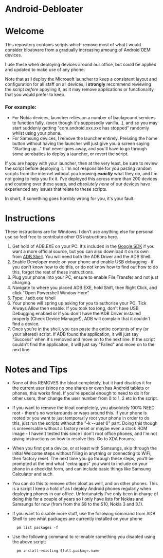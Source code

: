 # Android-Debloater

# Welcome
This repository contains scripts which remove most of what I would consider bloatware from a gradually increasing amoung of Android OEM devices.

I use these when deploying devices around our office, but could be applied and updated to make use of any phone.

Note that as I deploy the Microsoft launcher to keep a consistent layout and configuration for all staff on all devices, I **strongly** recommend reviewing the script *before* appyling it, as it may remove applications or functionality that you would prefer to keep.

### For example:
 - For Nokia devices, launcher relies on a number of background services to function fully, (even though it's supposedly vanilla...), and so you may start suddenly getting "com.android.xxx.xxx has stopped" randomly whilst using your phone.
 - For Samsung devices, I remove the launcher entirely. Pressing the home button without having the launcher will just give you a screen saying "Starting up..." that never goes away, and you'll have to go through some acrobatics to deploy a launcher, or revert the script. 

If you are happy with your launcher, then at the very least, be sure to review the script before deploying it. I'm not responsible for you pasting random scripts from the internet without you knowing ***exactly*** what they do, and I'm not going to help you fix it. I've deployed this across more than 200 devices and coutning over these years, and *absolutely none* of our devices have experienced any issues that relate to these scripts.

In short, if something goes horribly wrong for you, it's your fault.

# Instructions

These instructions are for Windows. I don't use anything else for personal use so feel free to contribute other OS instructions here. 

1. Get hold of ADB.EXE on your PC. It's included in the [Google SDK](https://developer.android.com/studio/command-line/adb) if you want a more official source, but you can also download it on its own from [ADB Shell](http://adbshell.com/downloads). You will need both the ADB Driver and the ADB Shell.
2. Enable Developer mode on your phone and enable USB debugging - if you don't know how to do this, or do not know how to find out how to do this, forget the rest of these instructions.
3. Plug your phone into your PC, ensure to enable File Transfer and not just charging.
4. Navigate to where you placed ADB.EXE, hold Shift, then Right Click, and click "Open Powershell Window Here"
5. Type: .\adb.exe /shell
6. Your phone will spring up asking for you to authorise your PC. Tick Always Allow then enable. If you took too long, don't have USB Debugging enabled or if you don't have the ADB Driver installed properly (Check Device Manager!), ADB will complain that it couldn't find a device.
7. Once you're in the shell, you can paste the entire contents of my (or your altered) script. If ADB found the application, it will just say "Success" when it's removed and move on to the next line. If the script couldn't find the applicaiton, it will just say "Failed" and move on to the next line.

# Notes and Tips
- None of this REMOVES the bloat completely, but it hard disables it for the current user (since no one shares or even has Android tablets or phones, this works fine). If you're special enough to need to do it for other users, then change the user number from 0 to 1, 2 etc in the script.
- If you want to remove the bloat completely, you absolutely 100% NEED root - there's no workarounds or ways around this. If your phone is rooted or you want to just temporarily root your phone in order to do this, just run the scripts without the "-k --user 0" part. Doing this though is unreversable without a factory reset or maybe even a stock ROM image - I haven't tested this since I don't root office phones, and I'm not giving instructions on how to resolve this. Go to XDA Forums.
- When you first get a device, or at least with Samsungs, skip through the initial Welcome steps without filling in anything or connecting to WiFi, then factory reset. The next time you go through these steps, you'll be prompted at the end what "extra apps" you want to include on your phone in a checklist form, and can include basic things like Samsung Calculator and such.
- You can do this to remove other bloat as well, and on other phones. This is a script I keep a hold of as I deploy Android phones regularly when deploying phones in our office. Unfortunately I've only been in charge of doing this for a couple of years so I only have lists for Nokias and Samsungs for now (from from the S8 to the S10, Nokia 3 and 3.1).
- If you want to disable more stuff, use the following command from ADB Shell to see what packages are currently installed on your phone
    
        pm list packages -f
- Use the following command to re-enable something you disabled using the above script:
    
        pm install-existing $full.package.name
